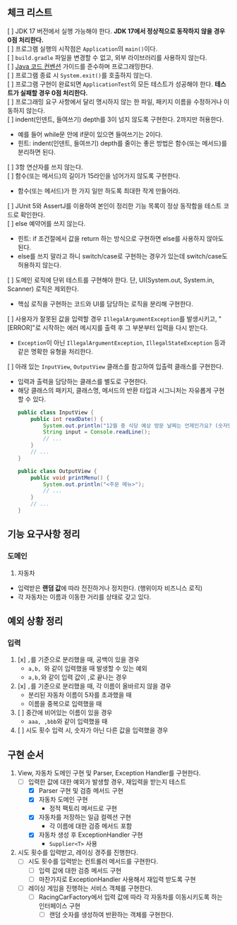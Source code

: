 ## 체크 리스트

[ ] JDK 17 버전에서 실행 가능해야 한다. **JDK 17에서 정상적으로 동작하지 않을 경우 0점 처리한다.**  
[ ] 프로그램 실행의 시작점은 `Application`의 `main()`이다.  
[ ] `build.gradle` 파일을 변경할 수 없고, 외부 라이브러리를 사용하지 않는다.  
[ ] [Java 코드 컨벤션](https://github.com/woowacourse/woowacourse-docs/tree/master/styleguide/java) 가이드를 준수하며 프로그래밍한다.  
[ ] 프로그램 종료 시 `System.exit()`를 호출하지 않는다.  
[ ] 프로그램 구현이 완료되면 `ApplicationTest`의 모든 테스트가 성공해야 한다. **테스트가 실패할 경우 0점 처리한다.**  
[ ] 프로그래밍 요구 사항에서 달리 명시하지 않는 한 파일, 패키지 이름을 수정하거나 이동하지 않는다.  
[ ] indent(인덴트, 들여쓰기) depth를 3이 넘지 않도록 구현한다. 2까지만 허용한다.
- 예를 들어 while문 안에 if문이 있으면 들여쓰기는 2이다.
- 힌트: indent(인덴트, 들여쓰기) depth를 줄이는 좋은 방법은 함수(또는 메서드)를 분리하면 된다.

[ ] 3항 연산자를 쓰지 않는다.  
[ ] 함수(또는 메서드)의 길이가 15라인을 넘어가지 않도록 구현한다.
- 함수(또는 메서드)가 한 가지 일만 하도록 최대한 작게 만들어라.

[ ] JUnit 5와 AssertJ를 이용하여 본인이 정리한 기능 목록이 정상 동작함을 테스트 코드로 확인한다.  
[ ] else 예약어를 쓰지 않는다.
- 힌트: if 조건절에서 값을 return 하는 방식으로 구현하면 else를 사용하지 않아도 된다.
- else를 쓰지 말라고 하니 switch/case로 구현하는 경우가 있는데 switch/case도 허용하지 않는다.

[ ] 도메인 로직에 단위 테스트를 구현해야 한다. 단, UI(System.out, System.in, Scanner) 로직은 제외한다.
- 핵심 로직을 구현하는 코드와 UI를 담당하는 로직을 분리해 구현한다.

[ ] 사용자가 잘못된 값을 입력할 경우 `IllegalArgumentException`를 발생시키고, "[ERROR]"로 시작하는 에러 메시지를 출력 후 그 부분부터 입력을 다시 받는다.
- `Exception`이 아닌 `IllegalArgumentException`, `IllegalStateException` 등과 같은 명확한 유형을 처리한다.

[ ] 아래 있는 `InputView`, `OutputView` 클래스를 참고하여 입출력 클래스를 구현한다.
- 입력과 출력을 담당하는 클래스를 별도로 구현한다.
- 해당 클래스의 패키지, 클래스명, 메서드의 반환 타입과 시그니처는 자유롭게 구현할 수 있다.
  ```java
  public class InputView {
      public int readDate() {
          System.out.println("12월 중 식당 예상 방문 날짜는 언제인가요? (숫자만 입력해 주세요!)");
          String input = Console.readLine();    
          // ...
      }
      // ...
  }
  ```
  ```java
  public class OutputView {
      public void printMenu() {
          System.out.println("<주문 메뉴>");
          // ...
      }
      // ...
  }
  ```
  
## 기능 요구사항 정리
### 도메인
1. 자동차
- 입력받은 **랜덤 값**에 따라 전진하거나 정지한다. (행위이자 비즈니스 로직)
- 각 자동차는 이름과 이동한 거리를 상태로 갖고 있다.

## 예외 상황 정리
### 입력
1. [x] `,`를 기준으로 분리했을 때, 공백이 있을 경우
    - `a,b, `와 같이 입력했을 때 발생할 수 있는 예외
    - `a,b,`와 같이 입력 값이 ,로 끝나는 경우
2. [x] `,`를 기준으로 분리했을 때, 각 이름이 올바르지 않을 경우
    - 분리된 자동차 이름이 5자를 초과했을 때
    - 이름을 중복으로 입력했을 때
3. [ ] 중간에 비어있는 이름이 있을 경우
    - `aaa, ,bbb`와 같이 입력했을 때
4. [ ] 시도 횟수 입력 시, 숫자가 아닌 다른 값을 입력했을 경우

## 구현 순서
1. View, 자동차 도메인 구현 및 Parser, Exception Handler를 구현한다.
    - [ ] 입력한 값에 대한 예외가 발생할 경우, 재입력을 받는지 테스트
      - [x] Parser 구현 및 검증 메서드 구현
      - [x] 자동차 도메인 구현
        - 정적 팩토리 메서드로 구현
      - [x] 자동차를 저장하는 일급 컬렉션 구현
        - 각 이름에 대한 검증 메서드 포함
      - [x] 자동차 생성 후 ExceptionHandler 구현
        - `Supplier<T>` 사용
2. 시도 횟수를 입력받고, 레이싱 경주를 진행한다.
    - [ ] 시도 횟수를 입력받는 컨트롤러 메서드를 구현한다.
      - [ ] 입력 값에 대한 검증 메서드 구현
      - [ ] 마찬가지로 ExceptionHandler 사용해서 재입력 받도록 구현
    - [ ] 레이싱 게임을 진행하는 서비스 객체를 구현한다.
      - [ ] RacingCarFactory에서 입력 값에 따라 각 자동차를 이동시키도록 하는 인터페이스 구현
        - [ ] 랜덤 숫자를 생성하여 반환하는 객체를 구현한다.
